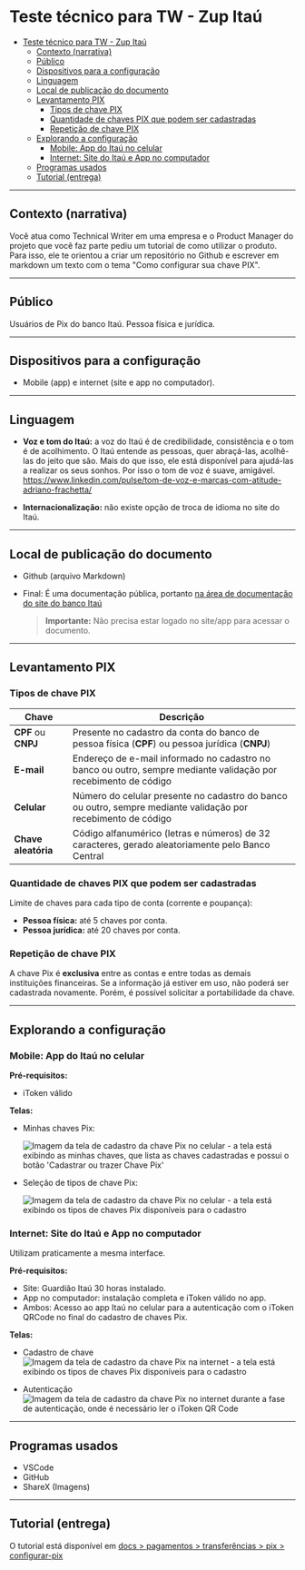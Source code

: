 # Teste técnico para TW - Zup Itaú

- [Teste técnico para TW - Zup Itaú](#teste-técnico-para-tw---zup-itaú)
  - [Contexto (narrativa)](#contexto-narrativa)
  - [Público](#público)
  - [Dispositivos para a configuração](#dispositivos-para-a-configuração)
  - [Linguagem](#linguagem)
  - [Local de publicação do documento](#local-de-publicação-do-documento)
  - [Levantamento PIX](#levantamento-pix)
    - [Tipos de chave PIX](#tipos-de-chave-pix)
    - [Quantidade de chaves PIX que podem ser cadastradas](#quantidade-de-chaves-pix-que-podem-ser-cadastradas)
    - [Repetição de chave PIX](#repetição-de-chave-pix)
  - [Explorando a configuração](#explorando-a-configuração)
    - [Mobile: App do Itaú no celular](#mobile-app-do-itaú-no-celular)
    - [Internet: Site do Itaú e App no computador](#internet-site-do-itaú-e-app-no-computador)
  - [Programas usados](#programas-usados)
  - [Tutorial (entrega)](#tutorial-entrega)

---

## Contexto (narrativa)

 Você atua como Technical Writer em uma empresa e o Product Manager do projeto que você faz parte pediu um tutorial de como utilizar o produto. Para isso, ele te orientou a criar um repositório no Github e escrever em markdown um texto com o tema "Como
 configurar sua chave PIX".

---

## Público

Usuários de Pix do banco Itaú. Pessoa física e jurídica.

---

## Dispositivos para a configuração

- Mobile (app) e internet (site e app no computador).

---

## Linguagem

- **Voz e tom do Itaú:** a voz do Itaú é de credibilidade, consistência e o tom é de acolhimento. O Itaú entende as pessoas, quer abraçá-las, acolhê-las do jeito que são. Mais do que isso, ele está disponível para ajudá-las a realizar os seus sonhos. Por isso o tom de voz é suave, amigável. <https://www.linkedin.com/pulse/tom-de-voz-e-marcas-com-atitude-adriano-frachetta/>
  
- **Internacionalização:** não existe opção de troca de idioma no site do Itaú.

---

## Local de publicação do documento

- Github (arquivo Markdown)
- Final: É uma documentação pública, portanto [na área de documentação do site do banco Itaú](https://www.itau.com.br/atendimento-itau/para-voce)
  
  > **Importante:** Não precisa estar logado no site/app para acessar o documento.

---

## Levantamento PIX

### Tipos de chave PIX

| Chave | Descrição |
| ----- | ----- |
| **CPF** ou **CNPJ** | Presente no cadastro da conta do banco de pessoa física (**CPF**) ou pessoa jurídica (**CNPJ**) |
| **E-mail** | Endereço de e-mail informado no cadastro no banco ou outro, sempre mediante validação por recebimento de código |
| **Celular**| Número do celular presente no cadastro do banco ou outro, sempre mediante validação por recebimento de código |
| **Chave aleatória**| Código alfanumérico (letras e números) de 32 caracteres, gerado aleatoriamente pelo Banco Central |

### Quantidade de chaves PIX que podem ser cadastradas

Limite de chaves para cada tipo de conta (corrente e poupança):

- **Pessoa física:** até 5 chaves por conta.
- **Pessoa jurídica:** até 20 chaves por conta.

### Repetição de chave PIX

A chave Pix é **exclusiva** entre as contas e entre todas as demais instituições financeiras. Se a informação já estiver em uso, não poderá ser cadastrada novamente. Porém, é possível solicitar a portabilidade da chave.

---

## Explorando a configuração

### Mobile: App do Itaú no celular

**Pré-requisitos:**

- iToken válido

**Telas:**

- Minhas chaves Pix:

  ![Imagem da tela de cadastro da chave Pix no celular - a tela está exibindo as minhas chaves, que lista as chaves cadastradas e possui o botão 'Cadastrar ou trazer Chave Pix'](./image/mobile-cadastrar-chave-pix.png)

- Seleção de tipos de chave Pix:
  
  ![Imagem da tela de cadastro da chave Pix no celular - a tela está exibindo os tipos de chaves Pix disponíveis para o cadastro](./image/mobile-cadastrar-chave-pix-tipos.png)

### Internet: Site do Itaú e App no computador

Utilizam praticamente a mesma interface.

**Pré-requisitos:**

- Site: Guardião Itaú 30 horas instalado.
- App no computador: instalação completa e iToken válido no app.
- Ambos: Acesso ao app Itaú no celular para a autenticação com o iToken QRCode no final do cadastro de chaves Pix.

**Telas:**

- Cadastro de chave
  ![Imagem da tela de cadastro da chave Pix na internet - a tela está exibindo os tipos de chaves Pix disponíveis para o cadastro](image/site-cadastro-chave-pix-dados.png)

- Autenticação
  ![Imagem da tela de cadastro da chave Pix no internet durante a fase de autenticação, onde é necessário ler o iToken QR Code](image/site-cadastro-chave-pix-autenticacao.png)

---

## Programas usados

- VSCode
- GitHub
- ShareX (Imagens)

---

## Tutorial (entrega)

O tutorial está disponível em [docs > pagamentos > transferências > pix > configurar-pix ](docs/pagamentos/transferencias/pix/configurar-pix)

